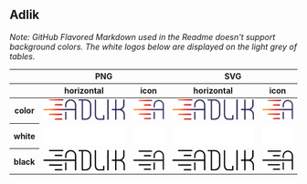 ## Adlik

*Note: GitHub Flavored Markdown used in the Readme doesn't support background colors. The white logos below are displayed on the light grey of tables.*

<table class="logos-table">
	<thead>
		<tr>
			<th></th>
			<th colspan="2">PNG</th>
			<th colspan="2">SVG</th>
		</tr>
		<tr>
			<th></th>
			<th>horizontal</th>
			<th>icon</th>
			<th>horizontal</th>
			<th>icon</th>
		</tr>
	</thead>	
    <tbody>
		<tr>
			<th>color</th>
			<td><a href="horizontal/color/adlik-horizontal-color.png" download><img src="horizontal/color/adlik-horizontal-color.png" width="200"></a></td>
			<td><a href="icon/color/adlik-icon-color.png" download><img src="icon/color/adlik-icon-color.png" width="75"></a></td>
			<td><a href="horizontal/color/adlik-horizontal-color.svg" download><img src="horizontal/color/adlik-horizontal-color.svg" width="200"></a></td>
			<td><a href="icon/color/adlik-icon-color.png" download><img src="icon/color/adlik-icon-color.png" width="75"></a></td>
		</tr>
		<tr>
			<th>white</th>
			<td><a href="horizontal/white/adlik-horizontal-white.png" download><img src="horizontal/white/adlik-horizontal-white.png" width="200"></a></td>
			<td><a href="icon/white/adlik-icon-white.png" download><img src="icon/white/adlik-icon-white.png" width="75"></a></td>
			<td><a href="horizontal/white/adlik-horizontal-white.svg" download><img src="horizontal/white/adlik-horizontal-white.svg" width="200"></a></td>
			<td><a href="icon/white/adlik-icon-white.svg" download><img src="icon/white/adlik-icon-white.svg" width="75"></a></td>
		</tr>
		<tr>
			<th>black</th>
			<td><a href="horizontal/black/adlik-horizontal-black.png" download><img src="horizontal/black/adlik-horizontal-black.png" width="200"></a></td>
			<td><a href="icon/black/adlik-icon-black.png" download><img src="icon/black/adlik-icon-black.png" width="75"></a></td>
			<td><a href="horizontal/black/adlik-horizontal-black.svg" download><img src="horizontal/black/adlik-horizontal-black.svg" width="200"></a></td>
			<td><a href="icon/black/adlik-icon-black.svg" download><img src="icon/black/adlik-icon-black.svg" width="75"></a></td>
		</tr>
	</tbody>	
</table>


